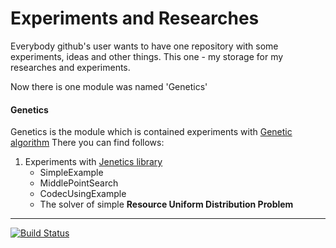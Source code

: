 Experiments and Researches
=====

Everybody github's user wants to have one repository with some experiments, ideas and
other things. This one - my storage for my researches and experiments.

Now there is one module was named 'Genetics'

#### Genetics
Genetics is the module which is contained experiments with [Genetic algorithm](https://en.wikipedia.org/wiki/Genetic_algorithm)
There you can find follows:
1. Experiments with [Jenetics library](https://github.com/jenetics/jenetics)
   + SimpleExample
   + MiddlePointSearch
   + CodecUsingExample
   + The solver of simple **Resource Uniform Distribution Problem**

---
[![Build Status](https://travis-ci.org/ivan-osipov/Experiments-and-Researches.svg?branch=master)](https://travis-ci.org/ivan-osipov/Experiments-and-Researches)